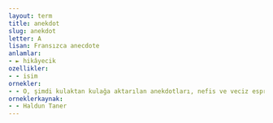 ```yaml
---
layout: term
title: anekdot
slug: anekdot
letter: A
lisan: Fransızca anecdote
anlamlar:
- ► hikâyecik
ozellikler:
- - isim
ornekler:
- - O, şimdi kulaktan kulağa aktarılan anekdotları, nefis ve veciz esprileri ile anılageliyor.
orneklerkaynak:
- - Haldun Taner
---
```

